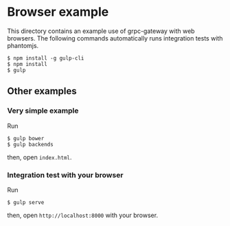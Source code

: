 # Browser example

This directory contains an example use of grpc-gateway with web browsers.
The following commands automatically runs integration tests with phantomjs.

```shell-session
$ npm install -g gulp-cli
$ npm install
$ gulp
```

## Other examples

### Very simple example
Run
```shell-session
$ gulp bower
$ gulp backends
```

then, open `index.html`.


### Integration test with your browser

Run
```shell-session
$ gulp serve
```

then, open `http://localhost:8000` with your browser.
